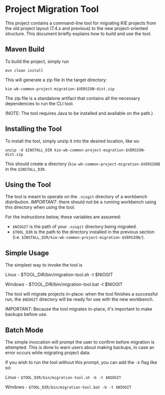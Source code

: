 Project Migration Tool
======================

This project contains a command-line tool for migrating KIE projects from the old project layout (7.4.x and previous) to the new project-oriented structure. This document briefly explains how to build and use the tool.

Maven Build
-----------

To build the project, simply run

    mvn clean install

This will generate a zip file in the target directory:

    kie-wb-common-project-migration-$VERSION-dist.zip

The zip file is a standalone artifact that contains all the necessary dependencies to run the CLI tool.

(NOTE: The tool requires Java to be installed and available on the path.)

Installing the Tool
-------------------

To install the tool, simply unzip it into the desired location, like so:

    unzip -d $INSTALL_DIR kie-wb-common-project-migration-$VERSION-dist.zip

This should create a directory (`kie-wb-common-project-migration-$VERSION`) in the `$INSTALL_DIR`.

Using the Tool
--------------

The tool is meant to operate on the `.niogit` directory of a workbench distribution. *IMPORTANT*: there should not be a running workbench using this directory when using the tool.

For the instructions below, these variables are assumed:

* `$NIOGIT` is the path of your `.niogit` directory being migrated.
* `$TOOL_DIR` is the path to the directory installed in the previous section (i.e. `$INSTALL_DIR/kie-wb-common-project-migration-$VERSION/`).

Simple Usage
------------

The simplest way to invoke the tool is

Linux -
    $TOOL_DIR/bin/migration-tool.sh -t $NIOGIT


Windows -
    $TOOL_DIR/bin/migration-tool.bat -t $NIOGIT
    

The tool will migrate projects in-place: when the tool finishes a successful run, the `$NIOGIT` directory will be ready for use with the new workbench.

*IMPORTANT*: Because the tool migrates in-place, it's important to make backups before use.

Batch Mode
----------

The simple invocation will prompt the user to confirm before migration is attempted. This is done to warn users about making backups, in case an error occurs while migrating project data.

If you wish to run the tool without this prompt, you can add the `-b` flag like so:

Linux -
    ```
    $TOOL_DIR/bin/migration-tool.sh -b -t $NIOGIT
    ```

Windows -
    ```
    $TOOL_DIR/bin/migration-tool.bat -b -t $NIOGIT
    ```